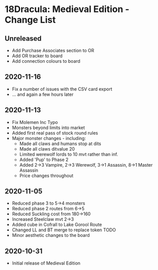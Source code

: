 # 18Dracula: Medieval Edition - Change List

## Unreleased
- Add Purchase Associates section to OR
- Add OR tracker to board
- Add connection colours to board

## 2020-11-16
- Fix a number of issues with the CSV card export
- ... and again a few hours later

## 2020-11-13

- Fix Molemen Inc Typo
- Monsters beyond limits into market
- Added first real pass of stock round rules
- Major monster changes - including:
	- Made all claws and humans stop at dits
	- Made all claws ditvalue 20
	- Limited werewolf lords to 10 mvt rather than inf.
	- Added 'Pup' to Phase 2
	- Added 2->3 Vampire, 2->3 Werewolf, 3->1 Assassin, 8->1 Master Assassin
	- Price changes throughout


## 2020-11-05

- Reduced phase 3 to 5->4 monsters
- Reduced phase 2 routes from 6->5
- Reduced Suckling cost from 180->160
- Increased Steelclaw mvt 2->3
- Added cube in Cofrall to Lake Gorool Route
- Changed LL and BT merge to replace token TODO
- Minor aesthetic changes to the board


## 2020-10-31

- Initial release of Medieval Edition

